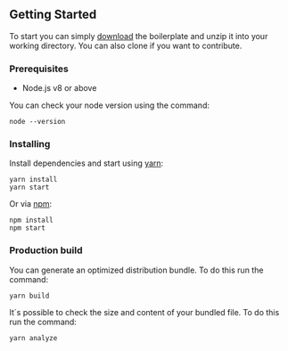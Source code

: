 ## Getting Started

To start you can simply [download](https://github.com/FerJSsilva/webpack-4-react-boilerplate/archive/master.zip) the boilerplate and unzip it into your working directory. You can also clone if you want to contribute.

### Prerequisites

* Node.js v8 or above

You can check your node version using the command:

```CLI
node --version
```

### Installing

Install dependencies and start using [yarn](https://yarnpkg.com):

```CLI
yarn install
yarn start
```

Or via [npm](https://www.npmjs.com/):

```CLI
npm install
npm start
```

### Production build

You can generate an optimized distribution bundle. To do this run the command:

```CLI
yarn build
```

It´s possible to check the size and content of your bundled file. To do this run the command:

```CLI
yarn analyze
```
